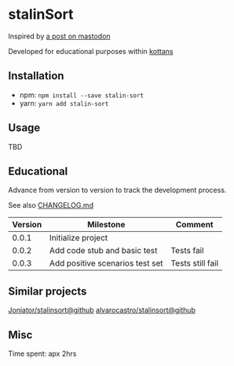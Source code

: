 # stalinSort

Inspired by [a post on mastodon](https://mastodon.social/@mathew/100958177234287431)

Developed for educational purposes within [kottans](https://github.com/kottans)

## Installation

- npm: `npm install --save stalin-sort`
- yarn: `yarn add stalin-sort`

## Usage

TBD

## Educational

Advance from version to version to track the development process.

See also [CHANGELOG.md](./CHANGELOG.md)

| Version | Milestone                       | Comment          |
| ------- | ------------------------------- | ---------------- |
| 0.0.1   | Initialize project              |                  |
| 0.0.2   | Add code stub and basic test    | Tests fail       |
| 0.0.3   | Add positive scenarios test set | Tests still fail |

## Similar projects

[Joniator/stalinsort@github](https://github.com/Joniator/stalinsort)
[alvarocastro/stalinsort@github](https://github.com/alvarocastro/stalinsort)

## Misc

Time spent: apx 2hrs
